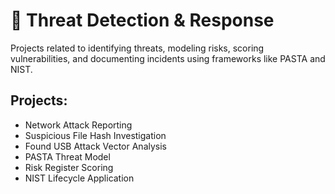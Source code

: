 # 🚨 Threat Detection & Response

Projects related to identifying threats, modeling risks, scoring vulnerabilities, and documenting incidents using frameworks like PASTA and NIST.

## Projects:
- Network Attack Reporting
- Suspicious File Hash Investigation
- Found USB Attack Vector Analysis
- PASTA Threat Model
- Risk Register Scoring
- NIST Lifecycle Application
